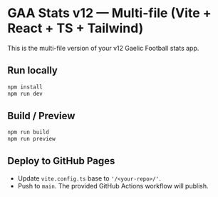 # GAA Stats v12 — Multi-file (Vite + React + TS + Tailwind)

This is the multi-file version of your v12 Gaelic Football stats app.

## Run locally
```bash
npm install
npm run dev
```

## Build / Preview
```bash
npm run build
npm run preview
```

## Deploy to GitHub Pages
- Update `vite.config.ts` base to `'/<your-repo>/'`.
- Push to `main`. The provided GitHub Actions workflow will publish.
